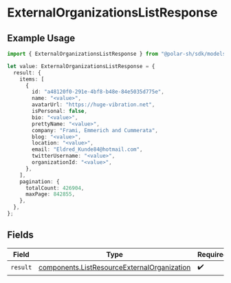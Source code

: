 # ExternalOrganizationsListResponse

## Example Usage

```typescript
import { ExternalOrganizationsListResponse } from "@polar-sh/sdk/models/operations";

let value: ExternalOrganizationsListResponse = {
  result: {
    items: [
      {
        id: "a48120f0-291e-4bf8-b48e-84e5035d775e",
        name: "<value>",
        avatarUrl: "https://huge-vibration.net",
        isPersonal: false,
        bio: "<value>",
        prettyName: "<value>",
        company: "Frami, Emmerich and Cummerata",
        blog: "<value>",
        location: "<value>",
        email: "Eldred_Kunde84@hotmail.com",
        twitterUsername: "<value>",
        organizationId: "<value>",
      },
    ],
    pagination: {
      totalCount: 426904,
      maxPage: 842855,
    },
  },
};
```

## Fields

| Field                                                                                                      | Type                                                                                                       | Required                                                                                                   | Description                                                                                                |
| ---------------------------------------------------------------------------------------------------------- | ---------------------------------------------------------------------------------------------------------- | ---------------------------------------------------------------------------------------------------------- | ---------------------------------------------------------------------------------------------------------- |
| `result`                                                                                                   | [components.ListResourceExternalOrganization](../../models/components/listresourceexternalorganization.md) | :heavy_check_mark:                                                                                         | N/A                                                                                                        |
